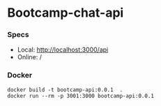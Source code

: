 # Bootcamp-chat-api

### Specs
* Local: <http://localhost:3000/api>
* Online: /

### Docker
````
docker build -t bootcamp-api:0.0.1  .
docker run --rm -p 3001:3000 bootcamp-api:0.0.1
````
 